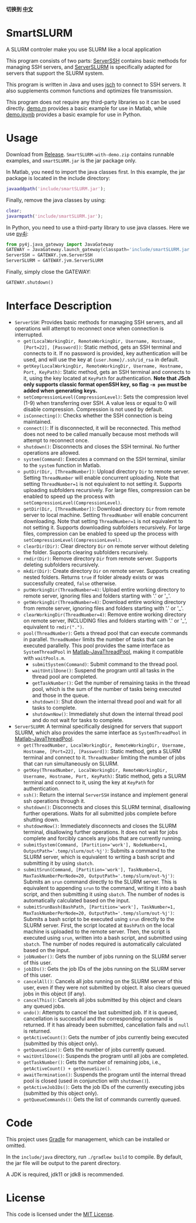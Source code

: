 **切换到 [中文](README.md)**

# SmartSLURM
A SLURM controler make you use SLURM like a local application

This program consists of two parts: 
[ServerSSH](include/java/src/ServerSSH.java) contains basic methods for managing SSH servers, and 
[ServerSLURM](include/java/src/ServerSLURM.java) is specifically adapted for servers that support the SLURM system.

This program is written in Java and uses [jsch](http://www.jcraft.com/jsch/) to connect to SSH servers. 
It also supplements common functions and optimizes file transmission.

This program does not require any third-party libraries so it can be used directly. 
[demo.m](demo.m) provides a basic example for use in Matlab, while 
[demo.ipynb](demo.ipynb) provides a basic example for use in Python.

# Usage
Download from [Release](https://github.com/CHanzyLazer/SmartSLURM/releases/tag/v1.2). 
`SmartSLURM-with-demo.zip` contains runnable examples, and `smartSLURM.jar` is the jar package only.

In Matlab, you need to import the java classes first. 
In this example, the jar package is located in the include directory:
```matlab
javaaddpath('include/smartSLURM.jar');
```
Finally, remove the java classes by using:
```matlab
clear;
javarmpath('include/smartSLURM.jar');
```

In Python, you need to use a third-party library to use java classes. 
Here we use [py4j](https://www.py4j.org/):

```python
from py4j.java_gateway import JavaGateway
GATEWAY = JavaGateway.launch_gateway(classpath='include/smartSLURM.jar')
ServerSSH = GATEWAY.jvm.ServerSSH
ServerSLURM = GATEWAY.jvm.ServerSLURM
```
Finally, simply close the GATEWAY:
```python
GATEWAY.shutdown()
```

# Interface Description
- `ServerSSH`: Provides basic methods for managing SSH servers, 
and all operations will attempt to reconnect once when connection is interrupted.
    - `get(LocalWorkingDir, RemoteWorkingDir, Username, Hostname, [Port=22], [Password])`: Static method, 
    gets an SSH terminal and connects to it. If no password is provided, key authentication will be used, 
    and will use the key at `{user.home}/.ssh/id_rsa` in default.
    - `getKey(LocalWorkingDir, RemoteWorkingDir, Username, Hostname, Port, KeyPath)`: Static method, 
    gets an SSH terminal and connects to it, using the key located at `KeyPath` for authentication. 
    **Note that JSch only supports classic format openSSH key, so flag `-m pem` must be added when generating keys.**
    - `setCompressionLevel(CompressionLevel)`: Sets the compression level (1-9) when transferring over SSH. 
    A value less or equal to 0 will disable compression. Compression is not used by default.
    - `isConnecting()`: Checks whether the SSH connection is being maintained.
    - `connect()`: If is disconnected, it will be reconnected. 
    This method does not need to be called manually because most methods will attempt to reconnect once.
    - `shutdown()`: Disconnects and closes the SSH terminal. No further operations are allowed.
    - `system(Command)`: Executes a command on the SSH terminal, similar to the `system` function in Matlab.
    - `putDir(Dir, [ThreadNumber])`: Upload directory `Dir` to remote server. 
    Setting `ThreadNumber` will enable concurrent uploading. 
    Note that setting `ThreadNumber=1` is not equivalent to not setting it. 
    Supports uploading subfolders recursively. 
    For large files, compression can be enabled to speed up the process with `setCompressionLevel(CompressionLevel)`.
    - `getDir(Dir, [ThreadNumber])`: Download directory `Dir` from remote server to local machine. 
    Setting `ThreadNumber` will enable concurrent downloading. 
    Note that setting `ThreadNumber=1` is not equivalent to not setting it. 
    Supports downloading subfolders recursively. 
    For large files, compression can be enabled to speed up the process with `setCompressionLevel(CompressionLevel)`.
    - `clearDir(Dir)`: Clear directory `Dir` on remote server without deleting the folder. 
    Supports clearing subfolders recursively.
    - `rmdir(Dir)`: Remove directory `Dir` from remote server. 
    Supports deleting subfolders recursively.
    - `mkdir(Dir)`: Create directory `Dir` on remote server. 
    Supports creating nested folders. 
    Returns `true` if folder already exists or was successfully created, `false` otherwise.
    - `putWorkingDir(ThreadNumber=4)`: Upload entire working directory to remote server, 
    ignoring files and folders starting with '.' or '_'.
    - `getWorkingDir(ThreadNumber=4)`: Download entire working directory from remote server, 
    ignoring files and folders starting with '.' or '_'.
    - `clearWorkingDir(ThreadNumber=4)`: Remove entire working directory on remote server, 
    INCLUDING files and folders starting with '.' or '_', equivalent to `rmdir(".")`.
    - `pool(ThreadNumber)`: Gets a thread pool that can execute commands in parallel. 
    `ThreadNumber` limits the number of tasks that can be executed parallelly. 
    This pool provides the same interface as `SystemThreadPool` in 
    [Matlab-JavaThreadPool](https://github.com/CHanzyLazer/CSRC-AlloyDatabase), making it compatible with `waitPools.m`.
        - `submitSystem(Command)`: Submit command to the thread pool. 
        - `waitUntilDone()`: Suspend the program until all tasks in the thread pool are completed. 
        - `getTaskNumber()`: Get the number of remaining tasks in the thread pool, 
        which is the sum of the number of tasks being executed and those in the queue. 
        - `shutdown()`: Shut down the internal thread pool and wait for all tasks to complete. 
        - `shutdownNow()`: Immediately shut down the internal thread pool and do not wait for tasks to complete.
- `ServerSLURM`: A terminal specifically designed for servers that support SLURM, 
which also provides the same interface as `SystemThreadPool` in 
[Matlab-JavaThreadPool](https://github.com/CHanzyLazer/CSRC-AlloyDatabase).
    - `get(ThreadNumber, LocalWorkingDir, RemoteWorkingDir, Username, Hostname, [Port=22], [Password])`: Static method, 
    gets a SLURM terminal and connect to it. `ThreadNumber` limiting the number of jobs that can run simultaneously on SLURM.
    - `getKey(ThreadNumber, LocalWorkingDir, RemoteWorkingDir, Username, Hostname, Port, KeyPath)`: Static method, 
    gets a SLURM terminal and connect to it, using the key at `KeyPath` for authentication.
    - `ssh()`: Return the internal `ServerSSH` instance and implement general ssh operations through it.
    - `shutdown()`: Disconnects and closes this SLURM terminal, disallowing further operations. 
    Waits for all submitted jobs complete before shutting down.
    - `shutdownNow()`: Immediately disconnects and closes the SLURM terminal, disallowing further operations. 
    It does not wait for jobs complete and forcibly cancels any jobs that are currently running.
    - `submitSystem(Command, [Partition='work'], NodeNumber=1, OutputPath='.temp/slurm/out-%j')`: 
    Submits a command to the SLURM server, which is equivalent to writing a bash script and submitting it by using `sbatch`.
    - `submitSrun(Command, [Partition='work'], TaskNumber=1, MaxTaskNumberPerNode=20, OutputPath='.temp/slurm/out-%j')`: 
    Submits an `srun` command directly to the SLURM server. 
    This is equivalent to appending `srun` to the command, writing it into a bash script, 
    and then submitting it using `sbatch`. 
    The number of nodes is automatically calculated based on the input.
    - `submitSrunBash(BashPath, [Partition='work'], TaskNumber=1, MaxTaskNumberPerNode=20, OutputPath='.temp/slurm/out-%j')`: 
    Submits a bash script to be executed using `srun` directly to the SLURM server. 
    First, the script located at `BashPath` on the local machine is uploaded to the remote server. 
    Then, the script is executed using `srun`, written into a bash script, and submitted using `sbatch`. 
    The number of nodes required is automatically calculated based on the input.
    - `jobNumber()`: Gets the number of jobs running on the SLURM server of this user.
    - `jobIDs()`: Gets the job IDs of the jobs running on the SLURM server of this user.
    - `cancelAll()`: Cancels all jobs running on the SLURM server of this user, even if they were not submitted by object. 
    It also clears queued jobs in this object (if any).
    - `cancelThis()`: Cancels all jobs submitted by this object and clears any queued jobs.
    - `undo()`: Attempts to cancel the last submitted job. 
    If it is queued, cancellation is successful and the corresponding command is returned. 
    If it has already been submitted, cancellation fails and `null` is returned.
    - `getActiveCount()`: Gets the number of jobs currently being executed (submitted by this object only).
    - `getQueueSize()`: Gets the number of jobs currently queued.
    - `waitUntilDone()`: Suspends the program until all jobs are completed.
    - `getTaskNumber()`: Gets the number of remaining jobs, i.e., `getActiveCount() + getQueueSize()`.
    - `awaitTermination()`: Suspends the program until the internal thread pool is closed 
    (used in conjunction with `shutdown()`).
    - `getActiveJobIDs()`: Gets the job IDs of the currently executing jobs (submitted by this object only).
    - `getQueueCommands()`: Gets the list of commands currently queued.

# Code
This project uses [Gradle](https://gradle.org/) for management, which can be installed or omitted.

In the `include/java` directory, run `./gradlew build` to compile. By default, the jar file will be output to the parent directory.

A JDK is required, jdk11 or jdk8 is recommended.

# License
This code is licensed under the [MIT License](LICENSE).  
